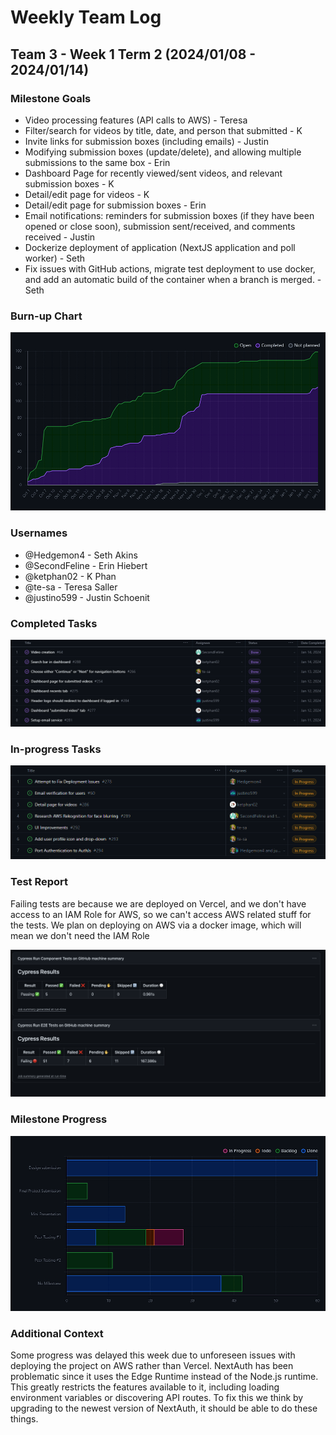 # Weekly Team Log

## Team 3 - Week 1 Term 2 (2024/01/08 - 2024/01/14)

### Milestone Goals

-   Video processing features (API calls to AWS) - Teresa
-   Filter/search for videos by title, date, and person that submitted - K
-   Invite links for submission boxes (including emails) - Justin
-   Modifying submission boxes (update/delete), and allowing multiple submissions to the same box - Erin
-   Dashboard Page for recently viewed/sent videos, and relevant submission boxes - K
-   Detail/edit page for videos - K
-   Detail/edit page for submission boxes - Erin
-   Email notifications: reminders for submission boxes (if they have been opened or close soon), submission sent/received, and comments received - Justin
-   Dockerize deployment of application (NextJS application and poll worker) - Seth
-   Fix issues with GitHub actions, migrate test deployment to use docker, and add an automatic build of the container when a branch is merged. - Seth 

### Burn-up Chart

![](imgs/burnup-week-1-s2.png)
    
### Usernames

-   @Hedgemon4 - Seth Akins
-   @SecondFeline - Erin Hiebert
-   @ketphan02 - K Phan
-   @te-sa - Teresa Saller
-   @justino599 - Justin Schoenit

### Completed Tasks

![](imgs/completed-week-1-s2.png)

### In-progress Tasks

![](imgs/in-progress-week-1-s2.png)

### Test Report

Failing tests are because we are deployed on Vercel, and we don't have access to an IAM Role for AWS, so we can't access AWS related stuff for the tests. We plan on deploying on AWS via a docker image, which will mean we don't need the IAM Role

![](imgs/cypress-tests-week-1-s2.png)

### Milestone Progress

![](imgs/milestone-progress-week-1-s2.png)

### Additional Context

Some progress was delayed this week due to unforeseen issues with deploying the project on AWS rather than Vercel. NextAuth has been problematic since it uses the Edge Runtime instead of the Node.js runtime. This greatly restricts the features available to it, including loading environment variables or discovering API routes. To fix this we think by upgrading to the newest version of NextAuth, it should be able to do these things.
